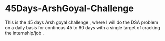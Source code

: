 # 45Days-ArshGoyal-Challenge
This is the 45 days Arsh goyal challenge , where I will do the DSA problem on a daily basis for continous 45 to 60 days with a single target of cracking the internship/job .
